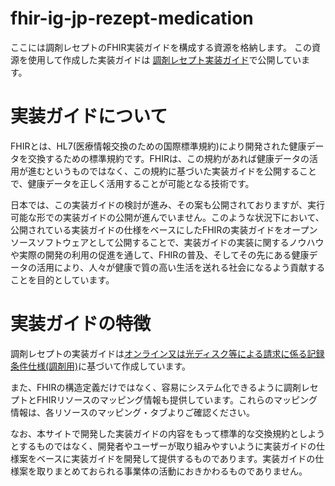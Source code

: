 # fhir-ig-jp-rezept-medication
ここには調剤レセプトのFHIR実装ガイドを構成する資源を格納します。
この資源を使用して作成した実装ガイドは [調剤レセプト実装ガイド](https://igs.healthdataworks.net/jp-rezept-medication/index.html)で公開しています。

# 実装ガイドについて
FHIRとは、HL7(医療情報交換のための国際標準規約)により開発された健康データを交換するための標準規約です。FHIRは、この規約があれば健康データの活用が進むというものではなく、この規約に基づいた実装ガイドを公開することで、健康データを正しく活用することが可能となる技術です。

日本では、この実装ガイドの検討が進み、その案も公開されておりますが、実行可能な形での実装ガイドの公開が進んでいません。このような状況下において、公開されている実装ガイドの仕様をベースにしたFHIRの実装ガイドをオープンソースソフトウェアとして公開することで、実装ガイドの実装に関するノウハウや実際の開発の利用の促進を通して、FHIRの普及、そしてその先にある健康データの活用により、人々が健康で質の高い生活を送れる社会になるよう貢献することを目的としています。

# 実装ガイドの特徴
調剤レセプトの実装ガイドは[オンライン又は光ディスク等による請求に係る記録条件仕様(調剤用)](https://shinryohoshu.mhlw.go.jp/shinryohoshu/file/spec/R02bt1_4_kiroku_chozai.pdf)に基づいて作成しています。

また、FHIRの構造定義だけではなく、容易にシステム化できるように調剤レセプトとFHIRリソースのマッピング情報も提供しています。これらのマッピング情報は、各リソースのマッピング・タブよりご確認ください。

なお、本サイトで開発した実装ガイドの内容をもって標準的な交換規約としようとするものではなく、開発者やユーザーが取り組みやすいように実装ガイドの仕様案をベースに実装ガイドを開発して提供するものであります。実装ガイドの仕様案を取りまとめておられる事業体の活動におきかわるものでありません。
